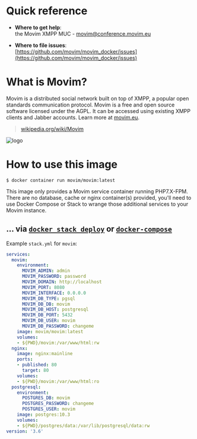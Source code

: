 # Quick reference

-	**Where to get help**:  
	the Movim XMPP MUC - movim@conference.movim.eu

-	**Where to file issues**:  
	[https://github.com/movim/movim_docker/issues](https://github.com/movim/movim_docker/issues)

# What is Movim?

Movim is a distributed social network built on top of XMPP, a popular open standards communication protocol. Movim is a free and open source software licensed under the AGPL. It can be accessed using existing XMPP clients and Jabber accounts. Learn more at [movim.eu](https://movim.eu/).

> [wikipedia.org/wiki/Movim](https://en.wikipedia.org/wiki/Movim)

![logo](https://upload.wikimedia.org/wikipedia/commons/thumb/e/e8/Movim-logo.svg/354px-Movim-logo.svg.png)

# How to use this image

```console
$ docker container run movim/movim:latest
```

This image only provides a Movim service container running PHP7.X-FPM. There are no database, cache or nginx container(s) provided, you'll need to use Docker Compose or Stack to wrange those additional services to your Movim instance.

## ... via [`docker stack deploy`](https://docs.docker.com/engine/reference/commandline/stack_deploy/) or [`docker-compose`](https://github.com/docker/compose)

Example `stack.yml` for `movim`:

```yaml
services:
  movim:
    environment:
      MOVIM_ADMIN: admin
      MOVIM_PASSWORD: password
      MOVIM_DOMAIN: http://localhost
      MOVIM_PORT: 8080
      MOVIM_INTERFACE: 0.0.0.0
      MOVIM_DB_TYPE: pgsql
      MOVIM_DB_DB: movim
      MOVIM_DB_HOST: postgresql
      MOVIM_DB_PORT: 5432
      MOVIM_DB_USER: movim
      MOVIM_DB_PASSWORD: changeme
    image: movim/movim:latest
    volumes:
    - ${PWD}/movim:/var/www/html:rw
  nginx:
    image: nginx:mainline
    ports:
    - published: 80
      target: 80
    volumes:
    - ${PWD}/movim:/var/www/html:ro
  postgresql:
    environment:
      POSTGRES_DB: movim
      POSTGRES_PASSWORD: changeme
      POSTGRES_USER: movim
    image: postgres:10.3
    volumes:
    - ${PWD}/postgres/data:/var/lib/postgresql/data:rw
version: '3.6'
```

